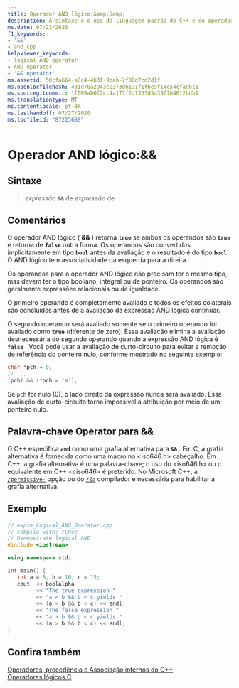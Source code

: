 ```yaml
---
title: Operador AND lógico:&amp;&amp;
description: A sintaxe e o uso da linguagem padrão do C++ e do operador.
ms.date: 07/23/2020
f1_keywords:
- '&&'
- and_cpp
helpviewer_keywords:
- logical AND operator
- AND operator
- '&& operator'
ms.assetid: 50cfa664-a8c4-4b31-9bab-2f80d7cd2d1f
ms.openlocfilehash: 431e76a2943c2373d6191f1fbe9f14c54cfaa6c1
ms.sourcegitcommit: 1f009ab0f2cc4a177f2d1353d5a38f164612bdb1
ms.translationtype: MT
ms.contentlocale: pt-BR
ms.lasthandoff: 07/27/2020
ms.locfileid: "87223688"
---
```

# <a name="logical-and-operator-ampamp"></a>Operador AND lógico:&amp;&amp;

## <a name="syntax"></a>Sintaxe

> *expressão* **`&&`** de *expressão* de

## <a name="remarks"></a>Comentários

O operador AND lógico ( **&&** ) retorna **`true`** se ambos os operandos são **`true`** e retorna de **`false`** outra forma. Os operandos são convertidos implicitamente em tipo **`bool`** antes da avaliação e o resultado é do tipo **`bool`** . O AND lógico tem associatividade da esquerda para a direita.

Os operandos para o operador AND lógico não precisam ter o mesmo tipo, mas devem ter o tipo booliano, integral ou de ponteiro. Os operandos são geralmente expressões relacionais ou de igualdade.

O primeiro operando é completamente avaliado e todos os efeitos colaterais são concluídos antes de a avaliação da expressão AND lógica continuar.

O segundo operando será avaliado somente se o primeiro operando for avaliado como **`true`** (diferente de zero). Essa avaliação elimina a avaliação desnecessária do segundo operando quando a expressão AND lógica é **`false`** . Você pode usar a avaliação de curto-circuito para evitar a remoção de referência do ponteiro nulo, conforme mostrado no seguinte exemplo:

```cpp
char *pch = 0;
// ...
(pch) && (*pch = 'a');
```

Se `pch` for nulo (0), o lado direito da expressão nunca será avaliado. Essa avaliação de curto-circuito torna impossível a atribuição por meio de um ponteiro nulo.

## <a name="operator-keyword-for-"></a>Palavra-chave Operator para &&

O C++ especifica **`and`** como uma grafia alternativa para **`&&`** . Em C, a grafia alternativa é fornecida como uma macro no \<iso646.h> cabeçalho. Em C++, a grafia alternativa é uma palavra-chave; o uso do \<iso646.h> ou o equivalente em C++ \<ciso646> é preterido. No Microsoft C++, a [`/permissive-`](../build/reference/permissive-standards-conformance.md) opção ou do [`/Za`](../build/reference/za-ze-disable-language-extensions.md) compilador é necessária para habilitar a grafia alternativa.

## <a name="example"></a>Exemplo

```cpp
// expre_Logical_AND_Operator.cpp
// compile with: /EHsc
// Demonstrate logical AND
#include <iostream>

using namespace std;

int main() {
   int a = 5, b = 10, c = 15;
   cout  << boolalpha
         << "The true expression "
         << "a < b && b < c yields "
         << (a < b && b < c) << endl
         << "The false expression "
         << "a > b && b < c yields "
         << (a > b && b < c) << endl;
}
```

## <a name="see-also"></a>Confira também

[Operadores, precedência e Associação internos do C++](cpp-built-in-operators-precedence-and-associativity.md)<br/>
[Operadores lógicos C](../c-language/c-logical-operators.md)
